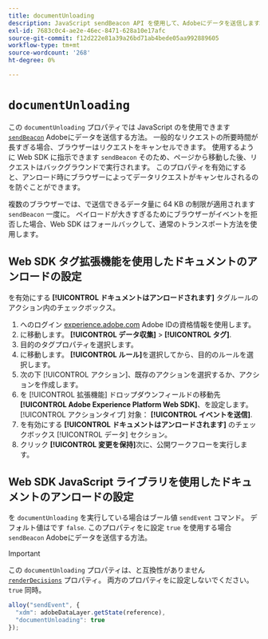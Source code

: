```yaml
---
title: documentUnloading
description: JavaScript sendBeacon API を使用して、Adobeにデータを送信します。
exl-id: 7683c0c4-ae2e-46ec-8471-628a10e17afc
source-git-commit: f12d222e81a39a26bd71ab4bede05aa992889605
workflow-type: tm+mt
source-wordcount: '268'
ht-degree: 0%

---
```


# `documentUnloading`

この `documentUnloading` プロパティでは JavaScript のを使用できます [`sendBeacon`](https://developer.mozilla.org/ja-JP/docs/Web/API/Navigator/sendBeacon) Adobeにデータを送信する方法。 一般的なリクエストの所要時間が長すぎる場合、ブラウザーはリクエストをキャンセルできます。 使用するように Web SDK に指示できます `sendBeacon` そのため、ページから移動した後、リクエストはバックグラウンドで実行されます。 このプロパティを有効にすると、アンロード時にブラウザーによってデータリクエストがキャンセルされるのを防ぐことができます。

複数のブラウザーでは、で送信できるデータ量に 64 KB の制限が適用されます `sendBeacon` 一度に。 ペイロードが大きすぎるためにブラウザーがイベントを拒否した場合、Web SDK はフォールバックして、通常のトランスポート方法を使用します。

## Web SDK タグ拡張機能を使用したドキュメントのアンロードの設定

を有効にする **[!UICONTROL ドキュメントはアンロードされます]** タグルールのアクション内のチェックボックス。

1. へのログイン [experience.adobe.com](https://experience.adobe.com) Adobe IDの資格情報を使用します。
1. に移動します。 **[!UICONTROL データ収集]** > **[!UICONTROL タグ]**.
1. 目的のタグプロパティを選択します。
1. に移動します。 **[!UICONTROL ルール]**&#x200B;を選択してから、目的のルールを選択します。
1. 次の下 [!UICONTROL アクション]、既存のアクションを選択するか、アクションを作成します。
1. を [!UICONTROL 拡張機能] ドロップダウンフィールドの移動先 **[!UICONTROL Adobe Experience Platform Web SDK]**、を設定します。 [!UICONTROL アクションタイプ] 対象： **[!UICONTROL イベントを送信]**.
1. を有効にする **[!UICONTROL ドキュメントはアンロードされます]** のチェックボックス [!UICONTROL データ] セクション。
1. クリック **[!UICONTROL 変更を保持]**&#x200B;次に、公開ワークフローを実行します。

## Web SDK JavaScript ライブラリを使用したドキュメントのアンロードの設定

を `documentUnloading` を実行している場合はブール値 `sendEvent` コマンド。 デフォルト値はです `false`. このプロパティをに設定 `true` を使用する場合 `sendBeacon` Adobeにデータを送信する方法。

>[!IMPORTANT]
>
>この `documentUnloading` プロパティは、と互換性がありません [`renderDecisions`](renderdecisions.md) プロパティ。 両方のプロパティをに設定しないでください。 `true` 同時。

```js
alloy("sendEvent", {
  "xdm": adobeDataLayer.getState(reference),
  "documentUnloading": true
});
```
